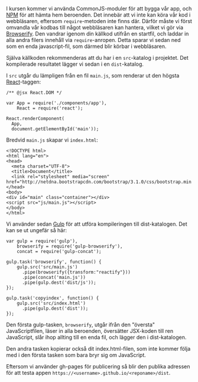 I kursen kommer vi använda CommonJS-moduler för att bygga vår app, och [NPM](../node-och-npm) för att hämta hem beroenden. Det innebär att vi inte kan köra vår kod i webbläsaren, eftersom `require`-metoden inte finns där. Därför måste vi först omvandla vår kodbas till något webbläsaren kan hantera, vilket vi gör via [Browserify](http://browserify.org/). Den vandrar igenom din källkod utifrån en startfil, och laddar in alla andra filers innehåll via `require`-anropen. Detta sparar vi sedan ned som en enda javascript-fil, som därmed blir körbar i webbläsaren.

Själva källkoden rekommenderas att du har i en `src`-katalog i projektet. Det kompilerade resultatet lägger vi sedan i en `dist`-katalog.

I `src` utgår du lämpligen från en fil `main.js`, som renderar ut den högsta [React](../react)-taggen:

<pre><code><span class="hljs-javadoc">/** <span class="hljs-javadoctag">@jsx</span> React.DOM */</span>

<span class="hljs-keyword">var</span> App = require(<span class="hljs-string">'./components/app'</span>),
    React = require(<span class="hljs-string">'react'</span>);

React.renderComponent(
  App,
  document.getElementById(<span class="hljs-string">'main'</span>));
</code></pre>

Bredvid `main.js` skapar vi `index.html`:

<pre><code><span class="hljs-doctype">&lt;!DOCTYPE html&gt;</span>
<span class="hljs-tag">&lt;<span class="hljs-title">html</span> <span class="hljs-attribute">lang</span>=<span class="hljs-value">"en"</span>&gt;</span>
<span class="hljs-tag">&lt;<span class="hljs-title">head</span>&gt;</span>
  <span class="hljs-tag">&lt;<span class="hljs-title">meta</span> <span class="hljs-attribute">charset</span>=<span class="hljs-value">"UTF-8"</span>&gt;</span>
  <span class="hljs-tag">&lt;<span class="hljs-title">title</span>&gt;</span>Document<span class="hljs-tag">&lt;/<span class="hljs-title">title</span>&gt;</span>
  <span class="hljs-tag">&lt;<span class="hljs-title">link</span> <span class="hljs-attribute">rel</span>=<span class="hljs-value">"stylesheet"</span> <span class="hljs-attribute">media</span>=<span class="hljs-value">"screen"</span> <span class="hljs-attribute">href</span>=<span class="hljs-value">"http://netdna.bootstrapcdn.com/bootstrap/3.1.0/css/bootstrap.min.css"</span>&gt;</span>
<span class="hljs-tag">&lt;/<span class="hljs-title">head</span>&gt;</span>
<span class="hljs-tag">&lt;<span class="hljs-title">body</span>&gt;</span>
<span class="hljs-tag">&lt;<span class="hljs-title">div</span> <span class="hljs-attribute">id</span>=<span class="hljs-value">"main"</span> <span class="hljs-attribute">class</span>=<span class="hljs-value">"container"</span>&gt;</span><span class="hljs-tag">&lt;/<span class="hljs-title">div</span>&gt;</span>
<span class="hljs-tag">&lt;<span class="hljs-title">script</span> <span class="hljs-attribute">src</span>=<span class="hljs-value">"js/main.js"</span>&gt;</span><span class="javascript"></span><span class="hljs-tag">&lt;/<span class="hljs-title">script</span>&gt;</span>
<span class="hljs-tag">&lt;/<span class="hljs-title">body</span>&gt;</span>
<span class="hljs-tag">&lt;/<span class="hljs-title">html</span>&gt;</span>
</code></pre>

Vi använder sedan [Gulp](../gulp) för att utföra kompileringen till dist-katalogen. Det kan se ut ungefär så här:

<pre><code><span class="hljs-keyword">var</span> gulp = <span class="hljs-built_in">require</span>(<span class="hljs-string">'gulp'</span>),
    browserify = <span class="hljs-built_in">require</span>(<span class="hljs-string">'gulp-browserify'</span>),
    concat = <span class="hljs-built_in">require</span>(<span class="hljs-string">'gulp-concat'</span>);

gulp.task(<span class="hljs-string">'browserify'</span>, <span class="hljs-function"><span class="hljs-keyword">function</span><span class="hljs-params">()</span> {</span>
    gulp.src(<span class="hljs-string">'src/main.js'</span>)
      .pipe(browserify({transform:<span class="hljs-string">"reactify"</span>}))
      .pipe(concat(<span class="hljs-string">'main.js'</span>))
      .pipe(gulp.dest(<span class="hljs-string">'dist/js'</span>));
});

gulp.task(<span class="hljs-string">'copyindex'</span>, <span class="hljs-function"><span class="hljs-keyword">function</span><span class="hljs-params">()</span> {</span>
    gulp.src(<span class="hljs-string">'src/index.html'</span>)
      .pipe(gulp.dest(<span class="hljs-string">'dist'</span>));
});
</code></pre>

Den första gulp-tasken, `browserify`, utgår ifrån den "översta" JavaScriptfilen, läser in alla beroenden, översätter JSX-koden till ren JavaScript, slår ihop allting till en enda fil, och lägger den i dist-katalogen.

Den andra tasken kopierar också dit index.html-filen, som inte kommer följa med i den första tasken som bara bryr sig om JavaScript.

Eftersom vi använder gh-pages för publicering så blir den publika adressen för att testa appen `https://<username>.github.io/<reponame>/dist`.</reponame></username>